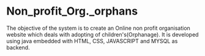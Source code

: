 # Non_profit_Org._orphans
The objective of the system is to create an Online non profit organisation website which deals with adopting of children's(Orphanage). It is developed using java embedded with HTML, CSS, JAVASCRIPT and MYSQL as backend. 
